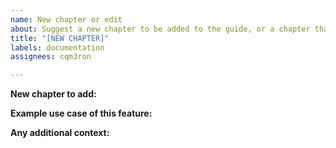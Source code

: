 ```yaml
---
name: New chapter or edit
about: Suggest a new chapter to be added to the guide, or a chapter that needs editing
title: "[NEW CHAPTER]"
labels: documentation
assignees: cqm3ron

---
```


**New chapter to add:**

**Example use case of this feature:**

**Any additional context:**
